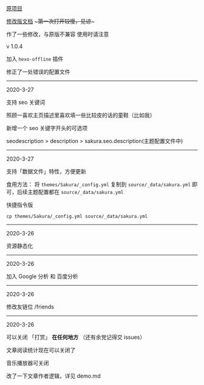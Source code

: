 [原项目](https://github.com/honjun/hexo-theme-sakura)

[修改版文档](https://jkkoi.top/SakuraThemeUsageGuide/) ~~~第一次打开较慢，见谅~~~

作了一些修改，与原版不兼容
使用时请注意


v 1.0.4

加入 `hexo-offline` 插件

修正了一处错误的配置文件

---

2020-3-27

支持 seo 关键词

照顾一喜欢主页描述里喜欢填一些比较皮的话的童鞋（比如我）

新增一个 seo 关键字开头的可选项

seodescription > description > sakura.seo.description(主题配置文件中)


---

2020-3-27

支持「数据文件」特性，方便更新

食用方法：
将 `themes/Sakura/_config.yml` 复制到 `source/_data/sakura.yml` 即可，后续主题配置都在 `source/_data/sakura.yml`

快捷指令版
 
 `cp themes/Sakura/_config.yml source/_data/sakura.yml`


-------

2020-3-26

资源静态化


---


2020-3-26

加入 Google 分析 和 百度分析

---


2020-3-26

修改友链位 /friends

---

2020-3-26

可以关闭 「打赏」 **在任何地方** （还有余党记得交 issues）

文章阅读统计现在可以关闭了

音乐播放器可关闭

改了一下文章作者逻辑，详见 demo.md